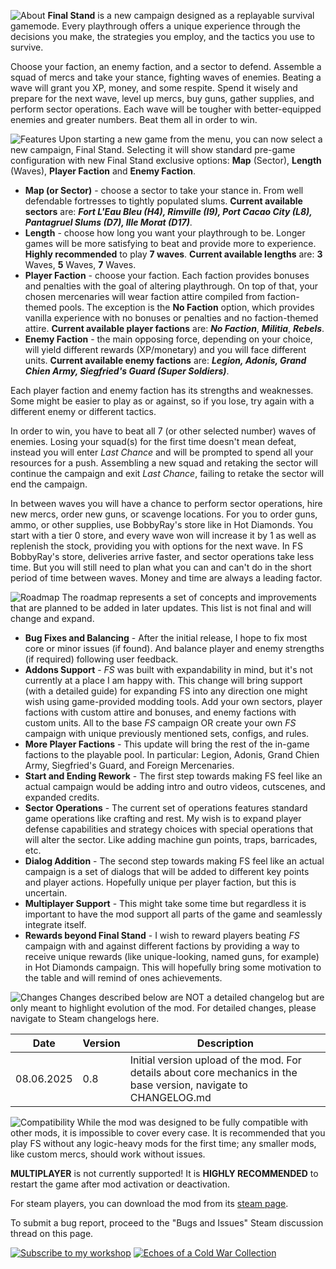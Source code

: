 ![About](https://imgur.com/AVBaGiD.png)
__Final Stand__ is a new campaign designed as a replayable survival gamemode. 
Every playthrough offers a unique experience through the decisions you make, the strategies you employ, and the tactics you use to survive.

Choose your faction, an enemy faction, and a sector to defend.
Assemble a squad of mercs and take your stance, fighting waves of enemies.
Beating a wave will grant you XP, money, and some respite.
Spend it wisely and prepare for the next wave, level up mercs, buy guns, gather supplies, and perform sector operations.
Each wave will be tougher with better-equipped enemies and greater numbers.
Beat them all in order to win.

![Features](https://imgur.com/gI2u60l.png)
Upon starting a new game from the menu, you can now select a new campaign, Final Stand. 
Selecting it will show standard pre-game configuration with new Final Stand exclusive options:
__Map__ (Sector), __Length__ (Waves), __Player Faction__ and __Enemy Faction__.

- __Map (or Sector)__ - choose a sector to take your stance in. 
From well defendable fortresses to tightly populated slums.
__Current available sectors__ are: ___Fort L'Eau Bleu (H4), Rimville (I9), Port Cacao City (L8), Pantagruel Slums (D7), Ille Morat (D17)___.
- __Length__ - choose how long you want your playthrough to be. 
Longer games will be more satisfying to beat and provide more to experience. __Highly recommended__ to play __7 waves__.
__Current available lengths__ are: __3__ Waves, __5__ Waves, __7__ Waves.
- __Player Faction__ - choose your faction. Each faction provides bonuses and penalties with the goal of altering playthrough.
On top of that, your chosen mercenaries will wear faction attire compiled from faction-themed pools. 
The exception is the __No Faction__ option, which provides vanilla experience with no bonuses or penalties and no faction-themed attire.
__Current available player factions__ are: ___No Faction___, ___Militia___, ___Rebels___.
- __Enemy Faction__ - the main opposing force, depending on your choice, will yield different rewards (XP/monetary) and you will face different units.
__Current available enemy factions__ are: ___Legion, Adonis, Grand Chien Army, Siegfried's Guard (Super Soldiers)___.

Each player faction and enemy faction has its strengths and weaknesses. 
Some might be easier to play as or against, so if you lose, try again with a different enemy or different tactics.

In order to win, you have to beat all 7 (or other selected number) waves of enemies. 
Losing your squad(s) for the first time doesn't mean defeat, instead you will enter _Last Chance_ and will be prompted to spend all your resources for a push.
Assembling a new squad and retaking the sector will continue the campaign and exit _Last Chance_, failing to retake the sector will end the campaign.

In between waves you will have a chance to perform sector operations, hire new mercs, order new guns, or scavenge locations.
For you to order guns, ammo, or other supplies, use BobbyRay's store like in Hot Diamonds.
You start with a tier 0 store, and every wave won will increase it by 1 as well as replenish the stock, providing you with options for the next wave.
In FS BobbyRay's store, deliveries arrive faster, and sector operations take less time. 
But you will still need to plan what you can and can't do in the short period of time between waves. 
Money and time are always a leading factor.

![Roadmap](https://imgur.com/odgfxXd.png)
The roadmap represents a set of concepts and improvements that are planned to be added in later updates. 
This list is not final and will change and expand.

- __Bug Fixes and Balancing__ - After the initial release, I hope to fix most core or minor issues (if found). 
And balance player and enemy strengths (if required) following user feedback.
- __Addons Support__ - _FS_ was built with expandability in mind, but it's not currently at a place I am happy with.
This change will bring support (with a detailed guide) for expanding FS into any direction one might wish using game-provided modding tools. 
Add your own sectors, player factions with custom attire and bonuses, and enemy factions with custom units. 
All to the base _FS_ campaign OR create your own _FS_ campaign with unique previously mentioned sets, configs, and rules.
- __More Player Factions__ - This update will bring the rest of the in-game factions to the playable pool.
In particular: Legion, Adonis, Grand Chien Army, Siegfried's Guard, and Foreign Mercenaries.
- __Start and Ending Rework__ - The first step towards making FS feel like an actual campaign would be adding intro and outro videos, cutscenes, and expanded credits.
- __Sector Operations__ - The current set of operations features standard game operations like crafting and rest.
My wish is to expand player defense capabilities and strategy choices with special operations that will alter the sector.
Like adding machine gun points, traps, barricades, etc.
- __Dialog Addition__ - The second step towards making FS feel like an actual campaign is a set of dialogs that will be added to different key points and player actions.
Hopefully unique per player faction, but this is uncertain.
- __Multiplayer Support__ - This might take some time but regardless it is important to have the mod support all parts of the game and seamlessly integrate itself.
- __Rewards beyond Final Stand__ - I wish to reward players beating _FS_ campaign with and against different factions 
by providing a way to receive unique rewards (like unique-looking, named guns, for example) in Hot Diamonds campaign. 
This will hopefully bring some motivation to the table and will remind of ones achievements.

![Changes](https://imgur.com/a3pGlIO.png)
Changes described below are NOT a detailed changelog but are only meant to highlight evolution of the mod. 
For detailed changes, please navigate to Steam changelogs here.

| Date       | Version | Description                                                                                                       |
|------------|---------|-------------------------------------------------------------------------------------------------------------------|
| 08.06.2025 | 0.8     | Initial version upload of the mod. For details about core mechanics in the base version, navigate to CHANGELOG.md |

![Compatibility](https://imgur.com/I11Wukc.png)
While the mod was designed to be fully compatible with other mods, it is impossible to cover every case.
It is recommended that you play FS without any logic-heavy mods for the first time; any smaller mods, like custom mercs, should work without issues.

__MULTIPLAYER__ is not currently supported!
It is __HIGHLY RECOMMENDED__ to restart the game after mod activation or deactivation.

For steam players, you can download the mod from its [steam page](https://github.com/Soundwave2142/ja3-final-stand/releases).

To submit a bug report, proceed to the "Bugs and Issues" Steam discussion thread on this page.

[![Subscribe to my workshop](https://imgur.com/xw8IAWg.png)](https://steamcommunity.com/id/Soundwave2142/myworkshopfiles/)
[![Echoes of a Cold War Collection](https://imgur.com/83F8XoD.png)](https://steamcommunity.com/workshop/filedetails/?id=3448312533)